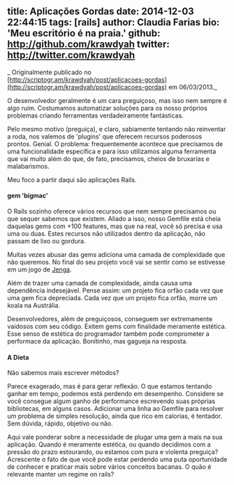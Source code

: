 title: Aplicações Gordas
date: 2014-12-03 22:44:15
tags: [rails]
author: Claudia Farias
bio: 'Meu escritório é na praia.'
github: http://github.com/krawdyah
twitter: http://twitter.com/krawdyah
---

_ Originalmente publicado no [http://scriptogr.am/krawdyah/post/aplicacoes-gordas](http://scriptogr.am/krawdyah/post/aplicacoes-gordas) em 06/03/2013._

O desenvolvedor geralmente é um cara preguiçoso, mas isso nem sempre é algo ruim. Costumamos automatizar soluções para os nosso próprios problemas criando ferramentas verdadeiramente fantásticas.

Pelo mesmo motivo (preguiça), e claro, sabiamente tentando não reinventar a roda, nos valemos de 'plugins' que oferecem recursos poderosos prontos. Genial. O problema: frequentemente acontece que precisamos de uma funcionalidade específica e para isso utilizamos alguma ferramenta que vai muito além do que, de fato, precisamos, cheios de bruxarias e malabarismos.

Meu foco a partir daqui são aplicações Rails.


#### gem 'bigmac'

O Rails sozinho oferece vários recursos que nem sempre precisamos ou que sequer sabemos que existem. Aliado a isso, nosso Gemfile está cheia daquelas gems com +100 features, mas que na real, você só precisa e usa uma ou duas. Estes recursos não utilizados dentro da aplicação, não passam de lixo ou gordura. 

Muitas vezes abusar das gems adiciona uma camada de complexidade que não queremos. No final do seu projeto você vai se sentir como se estivesse em um jogo de [Jenga](http://pt.wikipedia.org/wiki/Jenga). 

Além de trazer uma camada de complexidade, ainda causa uma dependência indesejável. Pense assim: um projeto fica orfão cada vez que uma gem fica depreciada. Cada vez que um projeto fica orfão, morre um koala na Austrália.

Desenvolvedores, além de preguiçosos, conseguem ser extremamente vaidosos com seu código. Exitem gems com finalidade meramente estética. Esse senso de estética do programador também pode comprometer a performace da aplicação. Bonitinho, mas gagueja na resposta.


#### A Dieta

Não sabemos mais escrever métodos?

Parece exagerado, mas é para gerar reflexão. O que estamos tentando ganhar em tempo, podemos está perdendo em desempenho. Considere se você consegue algum ganho de performance escrevendo suas próprias bibliotecas, em alguns casos. Adicionar uma linha ao Gemfile para resolver um problema de simples resolução, ainda que rico em calorias, é tentador. Sem dúvida, rápido, objetivo ou não.

Aqui vale ponderar sobre a necessidade de plugar uma gem a mais na sua aplicação.  Quando é meramente estética, ou quando decidimos com a pressão do prazo estourando, ou estamos com pura e violenta preguiça? Acrescente o fato de que você pode estar perdendo uma puta oportunidade de conhecer e praticar mais sobre vários conceitos bacanas. O quão é relevante manter um regime on rails? 

